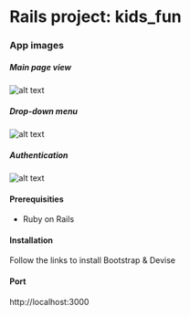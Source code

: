 # Rails project: kids_fun

### App images
##### Main page view
![alt text](https://cloud.githubusercontent.com/assets/14773835/18458350/6068b542-792e-11e6-8922-db474ba7c703.png)
##### Drop-down menu 
![alt text](https://cloud.githubusercontent.com/assets/14773835/18458352/67a91130-792e-11e6-9e86-caca60c9bf2a.png)
##### Authentication
![alt text](https://cloud.githubusercontent.com/assets/14773835/18458355/6e4fc470-792e-11e6-9557-382caee19092.png)

#### Prerequisities

* Ruby on Rails

#### Installation

Follow the links to install Bootstrap & Devise

#### Port

http://localhost:3000
